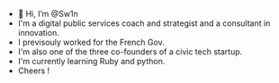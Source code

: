 - 👋 Hi, I’m @Sw1n
- I'm a digital public services coach and strategist and a consultant in innovation.
- I previsouly worked for the French Gov.
- I'm also one of the three co-founders of a civic tech startup.
- I'm currently learning Ruby and python.
- Cheers !

<!---
Sw1n/Sw1n is a ✨ special ✨ repository because its `README.md` (this file) appears on your GitHub profile.
You can click the Preview link to take a look at your changes.
--->
